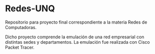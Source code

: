 # Redes-UNQ
Repositorio para proyecto final correspondiente a la materia Redes de Computadoras.

Dicho proyecto comprende la emulación de una red empresarial con distintas sedes y departamentos. La emulación fue realizada con Cisco Packet Tracer.
